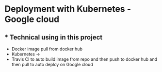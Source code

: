# Deployment with Kubernetes - Google cloud
## * Technical using in this project
* Docker image pull from docker hub
* Kubernetes -> 
* Travis CI to auto build image from repo and then push to docker hub and then pull to auto deploy on Google cloud